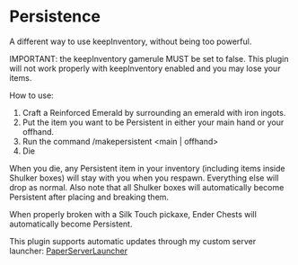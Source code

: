 # Persistence

A different way to use keepInventory, without being too powerful.

IMPORTANT: the keepInventory gamerule MUST be set to false. This plugin will not work properly with keepInventory enabled and you may lose your items.

How to use:

1. Craft a Reinforced Emerald by surrounding an emerald with iron ingots. 
2. Put the item you want to be Persistent in either your main hand or your offhand.
3. Run the command /makepersistent <player> <main | offhand>
4. Die

When you die, any Persistent item in your inventory (including items inside Shulker boxes) will stay with you when you respawn. Everything else will drop as normal.
Also note that all Shulker boxes will automatically become Persistent after placing and breaking them.

When properly broken with a Silk Touch pickaxe, Ender Chests will automatically become Persistent.

This plugin supports automatic updates through my custom server launcher: 
[PaperServerLauncher](https://github.com/BlackOmegaSF/PaperServerLauncher)